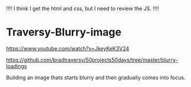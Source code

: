 
!!!! I think I get the html and css, but I need to review the JS. !!!!

# Traversy-Blurry-image

https://www.youtube.com/watch?v=JkeyKeK3V24

https://github.com/bradtraversy/50projects50days/tree/master/blurry-loadings

Building an image thats starts blurry and then gradually comes into focus.


